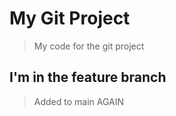 # My Git Project

> My code for the git project

## I'm in the feature branch

> Added to main AGAIN

